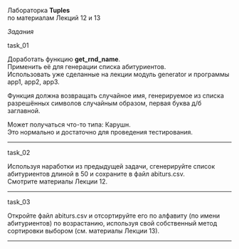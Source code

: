 Лабораторка **Tuples**  
по материалам Лекций 12 и 13  

*Задания*  

task_01  

Доработать функцию **get_rnd_name**.  
Применить её для генерации списка абитуриентов.  
Использовать уже сделанные на лекции модуль generator и программы app1, app2, app3.  

Функция должна возвращать случайное имя, генерируемое из списка разрешённых символов случайным образом, первая буква д/б заглавной.  

Может получаться что-то типа: Карушн.  
Это нормально и достаточно для проведения тестирования.  

---  

task_02  

Используя наработки из предыдущей задачи, сгенерируйте список абитуриентов длиной в 50 и сохраните в файл abiturs.csv.  
Смотрите материалы Лекции 12.  

---  

task_03  

Откройте файл abiturs.csv и отсортируйте его по алфавиту (по имени абитуриентов) по возрастанию, используя свой собственный метод сортировки выбором (см. материалы Лекции 13).  

---  
